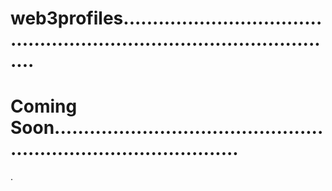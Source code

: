 # web3profiles...........................................................................................
# Coming Soon.....................................................................................
.
